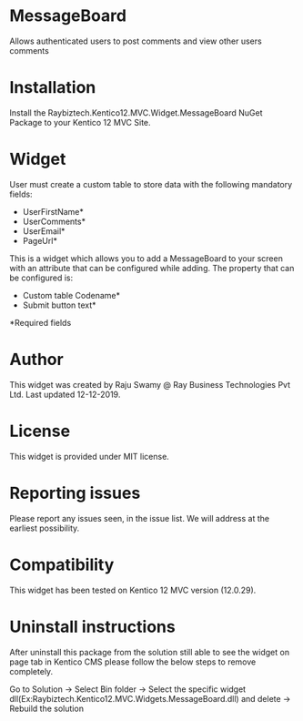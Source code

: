 # MessageBoard

Allows authenticated users to post comments and view other users comments 

# Installation

Install the Raybiztech.Kentico12.MVC.Widget.MessageBoard NuGet Package to your Kentico 12 MVC Site.

# Widget

User must create a custom table to store data with the following mandatory fields:

- UserFirstName*
- UserComments*
- UserEmail*
- PageUrl* 

This is a widget which allows you to add a MessageBoard to your screen with an attribute that can be configured while adding. The property that can be configured is:

- Custom table Codename*
- Submit button text*

*Required fields

# Author

This widget was created by Raju Swamy @ Ray Business Technologies Pvt Ltd.
Last updated 12-12-2019.

# License

This widget is provided under MIT license.

# Reporting issues

Please report any issues seen, in the issue list. We will address at the earliest possibility.

# Compatibility

This widget has been tested on Kentico 12 MVC version (12.0.29). 

# Uninstall instructions

After uninstall this package from the solution still able to see the widget on page tab in Kentico CMS please follow the below steps to remove completely.

Go to Solution -> Select Bin folder -> Select the specific widget dll(Ex:Raybiztech.Kentico12.MVC.Widgets.MessageBoard.dll) and delete
-> Rebuild the solution
